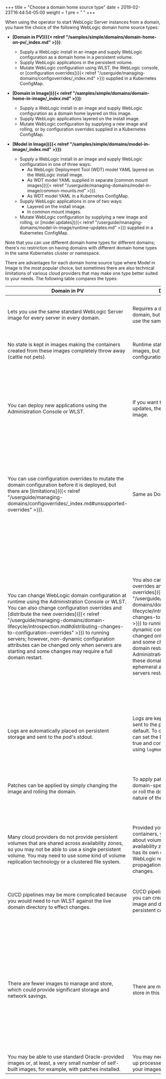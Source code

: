 +++
title = "Choose a domain home source type"
date = 2019-02-23T16:44:54-05:00
weight = 1
pre = "<b> </b>"
+++

When using the operator to start WebLogic Server instances from a domain, you have the choice of the following WebLogic domain home source types:

 - **[Domain in PV]({{< relref "/samples/simple/domains/domain-home-on-pv/_index.md" >}})**:
   - Supply a WebLogic install in an image and supply WebLogic configuration as a domain home in a persistent volume.
   - Supply WebLogic applications in the persistent volume.
   - Mutate WebLogic configuration using WLST, the WebLogic console, or [configuration overrides]({{< relref "/userguide/managing-domains/configoverrides/_index.md" >}}) supplied in a Kubernetes ConfigMap.

 - **[Domain in Image]({{< relref "/samples/simple/domains/domain-home-in-image/_index.md" >}})**:
   - Supply a WebLogic install in an image and supply WebLogic configuration as a domain home layered on this image.
   - Supply WebLogic applications layered on the install image.
   - Mutate WebLogic configuration by supplying a new image and rolling, or by configuration overrides supplied in a Kubernetes ConfigMap.

 - **[Model in Image]({{< relref "/samples/simple/domains/model-in-image/_index.md" >}})**:
   - Supply a WebLogic install in an image and supply WebLogic configuration in one of three ways:
     - As WebLogic Deployment Tool (WDT) model YAML layered on the WebLogic install image.
     - As WDT model YAML supplied in separate [common mount images]({{< relref "/userguide/managing-domains/model-in-image/common-mounts.md" >}}).
     - As WDT model YAML in a Kubernetes ConfigMap.
   - Supply WebLogic applications in one of two ways:
     - Layered on the install image.
     - In common mount images.
   - Mutate WebLogic configuration by supplying a new image and rolling, or [model updates]({{< relref "/userguide/managing-domains/model-in-image/runtime-updates.md" >}}) supplied in a Kubernetes ConfigMap.

Note that you can use different domain home types for different domains; there's no restriction on having domains with different domain home types in the same Kubernetes cluster or namespace.

There are advantages for each domain home source type where Model in Image is the most popular choice, but sometimes there are also technical limitations of various cloud providers that may make one type better suited to your needs. The following table compares the types:

| Domain in PV | Domain in Image | Model in Image |
| --- | --- | --- |
| Lets you use the same standard WebLogic Server image for every server in every domain. | Requires a different image for each domain, but all servers in that domain use the same image. | Different domains can use the same image, but require different domainUID and may have different configuration.  |
| No state is kept in images making the containers created from these images completely throw away (cattle not pets). | Runtime state should not be kept in the images, but applications and configuration are. | Runtime state should not be kept in the images.  Application and configuration may be. |
| You can deploy new applications using the Administration Console or WLST. | If you want to deploy application updates, then you must create a new image. | If you want to deploy application updates, then you must create a new image, which optionally can be a [common mounts image]({{< relref "/userguide/managing-domains/model-in-image/common-mounts.md" >}}) that doesn't include a WebLogic installation. |
| You can use configuration overrides to mutate the domain configuration before it is deployed, but there are [limitations]({{< relref "/userguide/managing-domains/configoverrides/_index.md#unsupported-overrides" >}}). | Same as Domain in PV. | You can deploy model files to a ConfigMap to mutate the domain before it is deployed. The model file syntax is far simpler and less error prone than the configuration override syntax, and, unlike configuration overrides, allows you to directly add data sources and JMS modules. |
| You can change WebLogic domain configuration at runtime using the Administration Console or WLST. You can also change configuration overrides and [distribute the new overrides]({{< relref "/userguide/managing-domains/domain-lifecycle/introspection.md#distributing-changes-to-configuration-overrides" >}}) to running servers; however, non-dynamic configuration attributes can be changed only when servers are starting and some changes may require a full domain restart. |  You also can change configuration overrides and [distribute the new overrides]({{< relref "/userguide/managing-domains/domain-lifecycle/introspection.md#distributing-changes-to-configuration-overrides" >}}) to running servers; however, non-dynamic configuration attributes can be changed only when servers are starting and some changes may require a full domain restart. You should not use the Administration Console or WLST for these domains as changes are ephemeral and will be lost when servers restart. |  You can change configuration at runtime using model YAML snippets supplied in [runtime updates]({{< relref "/userguide/managing-domains/model-in-image/runtime-updates.md" >}}) (which are substantially easier to specify than configuration overrides); however, non-dynamic configuration attributes will change only when servers are restarted (rolled) and some changes may require a full domain restart. You should not use the Administration Console or WLST for these domains as changes are ephemeral and will be lost when servers restart. |
| Logs are automatically placed on persistent storage and sent to the pod's stdout.  | Logs are kept in the containers and sent to the pod's log (`stdout`) by default. To change the log location, you can set the Domain `logHomeEnabled` to true and configure the desired directory using `logHome`. | Same as Domain in Image.  |
| Patches can be applied by simply changing the image and rolling the domain.  | To apply patches, you must update the domain-specific image and then restart or roll the domain depending on the nature of the patch.  | Same as Domain in PV when using dedicated [common mounts images]({{< relref "/userguide/managing-domains/model-in-image/common-mounts.md" >}}) to supply model artifacts; same as Domain in Image otherwise. |
| Many cloud providers do not provide persistent volumes that are shared across availability zones, so you may not be able to use a single persistent volume.  You may need to use some kind of volume replication technology or a clustered file system. | Provided you do not store and state in containers, you do not have to worry about volume replication across availability zones because each pod has its own copy of the domain.  WebLogic replication will handle propagation of any online configuration changes.  | Same as Domain in Image. |
| CI/CD pipelines may be more complicated because you would need to run WLST against the live domain directory to effect changes.  | CI/CD pipelines are simpler because you can create the whole domain in the image and don't have to worry about a persistent copy of the domain.  | CI/CD pipelines are even simpler because you don't need to generate a domain home. The operator will create a domain home for you based on the model that you supply. |
| There are fewer images to manage and store, which could provide significant storage and network savings.  |  There are more images to manage and store in this approach. | Same as Domain in Image unless you use the [common mounts]({{< relref "/userguide/managing-domains/model-in-image/common-mounts.md" >}}) approach. With common mounts, you can use a single image to distribute your WebLogic installation (similar to Domain on PV), plus one or more specific dedicated images that contain your WebLogic configuration and applications.|
| You may be able to use standard Oracle-provided images or, at least, a very small number of self-built images, for example, with patches installed. | You may need to do more work to set up processes to build and maintain your images. | Same as Domain in Image.|
